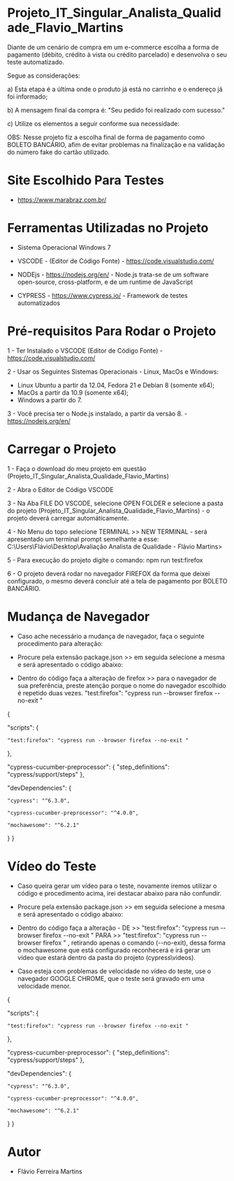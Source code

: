 # Projeto_IT_Singular_Analista_Qualidade_Flavio_Martins


Diante de um cenário de compra em um e-commerce escolha a forma de pagamento (débito, crédito à vista ou
crédito parcelado) e desenvolva o seu teste automatizado.

Segue as considerações:

a) Esta etapa é a última onde o produto já está no carrinho e o endereço já foi informado;

b) A mensagem final da compra é: "Seu pedido foi realizado com sucesso."

c) Utilize os elementos a seguir conforme sua necessidade:


OBS: Nesse projeto fiz a escolha final de forma de pagamento como BOLETO BANCÁRIO, afim de evitar problemas na finalização e na validação do número fake 
do cartão utilizado.

# Site Escolhido Para Testes 

- https://www.marabraz.com.br/

# Ferramentas Utilizadas no Projeto 

- Sistema Operacional Windows 7 

- VSCODE - (Editor de Código Fonte) - https://code.visualstudio.com/
- NODEjs -  https://nodejs.org/en/  - Node.js trata-se de um software open-source, cross-platform, e de um runtime de JavaScript 
- CYPRESS - https://www.cypress.io/ - Framework de testes automatizados
 



# Pré-requisitos Para Rodar o Projeto 

1 - Ter Instalado o VSCODE (Editor de Código Fonte) - https://code.visualstudio.com/

2 - Usar os Seguintes Sistemas Operacionais - Linux, MacOs e Windows:

- Linux Ubuntu a partir da 12.04, Fedora 21 e Debian 8 (somente x64);
- MacOs a partir da 10.9 (somente x64);
- Windows a partir do 7.

3 - Você precisa ter o Node.js instalado, a partir da versão 8. - https://nodejs.org/en/

# Carregar o Projeto 

1 - Faça o download do meu projeto em questão (Projeto_IT_Singular_Analista_Qualidade_Flavio_Martins)

2 - Abra o Editor de Código VSCODE 

3 - Na Aba FILE DO VSCODE, selecione OPEN FOLDER e selecione a pasta do projeto (Projeto_IT_Singular_Analista_Qualidade_Flavio_Martins) - o projeto deverá carregar automáticamente.

4 - No Menu do topo selecione TERMINAL >> NEW TERMINAL - será apresentado um terminal prompt semelhante a esse: C:\Users\Flávio\Desktop\Avaliação Analista de Qualidade - Flávio Martins>

5 - Para execução do projeto digite o comando:        npm run test:firefox 

6 - O projeto deverá rodar no navegador FIREFOX da forma que deixei configurado, o mesmo deverá concluir até a tela de pagamento por BOLETO BANCÁRIO.


# Mudança de Navegador 

- Caso ache necessário a mudança de navegador, faça o seguinte procedimento para alteração:

- Procure pela extensão package.json >> em seguida selecione a mesma e será apresentado o código abaixo:

- Dentro do código faça a alteração de firefox >> para o navegador de sua preferência, preste atenção porque o nome do navegador escolhido é repetido duas vezes. "test:firefox": "cypress run --browser firefox --no-exit "



{

"scripts": {

    "test:firefox": "cypress run --browser firefox --no-exit "
},


"cypress-cucumber-preprocessor": {
    "step_definitions": "cypress/support/steps"
},


"devDependencies": {

    "cypress": "^6.3.0",
    
    "cypress-cucumber-preprocessor": "^4.0.0",
    
    "mochawesome": "^6.2.1"
}
}

# Vídeo do Teste 

- Caso queira gerar um vídeo para o teste, novamente iremos utilizar o código e procedimento acima, irei destacar abaixo para não confundir.

- Procure pela extensão package.json >> em seguida selecione a mesma e será apresentado o código abaixo:

- Dentro do código faça a alteração - DE >> "test:firefox": "cypress run --browser firefox --no-exit " PARA >> "test:firefox": "cypress run --browser firefox  " , retirando apenas o comando (--no-exit), dessa forma o mochawesome que está configurado reconhecerá e irá gerar um vídeo que estará dentro da pasta do projeto (cypress\videos).

- Caso esteja com problemas de velocidade no vídeo do teste, use o navegador GOOGLE CHROME, que o teste será gravado em uma velocidade menor.

{

"scripts": {

    "test:firefox": "cypress run --browser firefox --no-exit "
},


"cypress-cucumber-preprocessor": {
    "step_definitions": "cypress/support/steps"
},


"devDependencies": {

    "cypress": "^6.3.0",
    
    "cypress-cucumber-preprocessor": "^4.0.0",
    
    "mochawesome": "^6.2.1"
}
}


# Autor

- Flávio Ferreira Martins 



